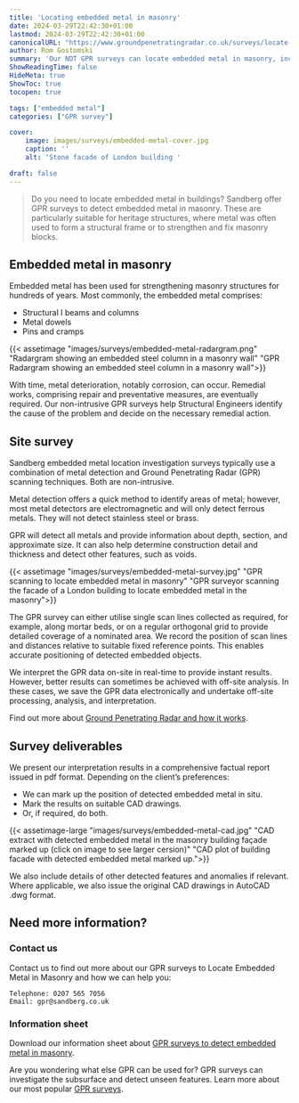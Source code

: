 ```yaml
---
title: 'Locating embedded metal in masonry'
date: 2024-03-29T22:42:30+01:00
lastmod: 2024-03-29T22:42:30+01:00
canonicalURL: "https://www.groundpenetratingradar.co.uk/surveys/locate-metal-in-masonry/"
author: Rom Gostomski
summary: 'Our NDT GPR surveys can locate embedded metal in masonry, including structural frames, fixing cramps and pins. Ideal for listed and heritage buildings.'
ShowReadingTime: false
HideMeta: true
ShowToc: true
tocopen: true

tags: ["embedded metal"]
categories: ["GPR survey"]

cover:
    image: images/surveys/embedded-metal-cover.jpg
    caption: ''
    alt: 'Stone facade of London building '

draft: false
---
```

> Do you need to locate embedded metal in buildings? Sandberg offer GPR surveys to detect embedded metal in masonry. These are particularly suitable for heritage structures, where metal was often used to form a structural frame or to strengthen and fix masonry blocks.

## Embedded metal in masonry

Embedded metal has been used for strengthening masonry structures for hundreds of years. Most commonly, the embedded metal comprises:

- Structural I beams and columns
- Metal dowels
- Pins and cramps

{{< assetimage "images/surveys/embedded-metal-radargram.png"
"Radargram showing an embedded steel column in a masonry wall" 
"GPR Radargram showing an embedded steel column in a masonry wall">}}

With time, metal deterioration, notably corrosion, can occur. Remedial works, comprising repair and preventative measures, are eventually required. Our non-intrusive GPR surveys help Structural Engineers identify the cause of the problem and decide on the necessary remedial action.

## Site survey

Sandberg embedded metal location investigation surveys typically use a combination of metal detection and Ground Penetrating Radar (GPR) scanning techniques. Both are non-intrusive.

Metal detection offers a quick method to identify areas of metal; however, most metal detectors are electromagnetic and will only detect ferrous metals. They will not detect stainless steel or brass.

GPR will detect all metals and provide information about depth, section, and approximate size. It can also help determine construction detail and thickness and detect other features, such as voids.

{{< assetimage "images/surveys/embedded-metal-survey.jpg"
"GPR scanning to locate embedded metal in masonry" 
"GPR surveyor scanning the facade of a London building to locate embedded metal in the masonry">}}

The GPR survey can either utilise single scan lines collected as required, for example, along mortar beds, or on a regular orthogonal grid to provide detailed coverage of a nominated area. We record the position of scan lines and distances relative to suitable fixed reference points. This enables accurate positioning of detected embedded objects.

We interpret the GPR data on-site in real-time to provide instant results. However, better results can sometimes be achieved with off-site analysis. In these cases, we save the GPR data electronically and undertake off-site processing, analysis, and interpretation.

Find out more about [Ground Penetrating Radar and how it works](/about/how-does-gpr-work/).

## Survey deliverables

We present our interpretation results in a comprehensive factual report issued in pdf format. Depending on the client’s preferences:

- We can mark up the position of detected embedded metal in situ.
- Mark the results on suitable CAD drawings.
- Or, if required, do both.

{{< assetimage-large "images/surveys/embedded-metal-cad.jpg"
"CAD extract with detected embedded metal in the masonry building façade marked up (click on image to see larger cersion)" 
"CAD plot of building facade with detected embedded metal marked up.">}}

We also include details of other detected features and anomalies if relevant. Where applicable, we also issue the original CAD drawings in AutoCAD .dwg format.

## Need more information?

### Contact us

Contact us to find out more about our GPR surveys to Locate Embedded Metal in Masonry and how we can help you:

    Telephone: 0207 565 7056
    Email: gpr@sandberg.co.uk

### Information sheet

Download our information sheet about [GPR surveys to detect embedded metal in masonry](https://www.groundpenetratingradar.co.uk/downloads/Detecting-embedded-metal-in-masonry.pdf).

Are you wondering what else GPR can be used for? GPR surveys can investigate the subsurface and detect unseen features. Learn more about our most popular [GPR surveys](/surveys/).

